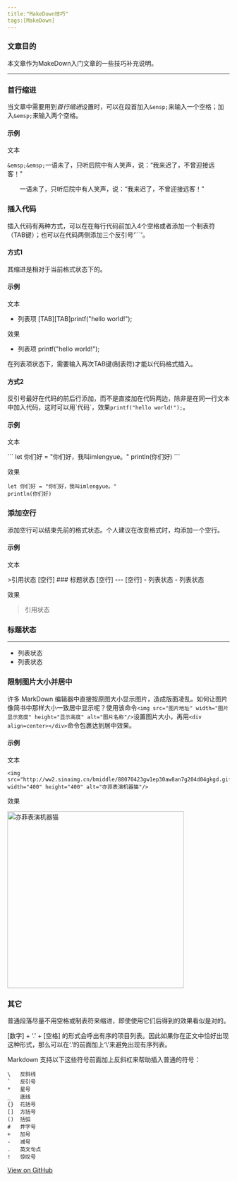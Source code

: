 ```yaml
---
title:"MakeDown技巧"
tags:[MakeDown]
---
```


### 文章目的

本文章作为MakeDown入门文章的一些技巧补充说明。

---

### 首行缩进

当文章中需要用到*首行缩进*设置时，可以在段首加入`&ensp;`来输入一个空格；加入`&emsp;`来输入两个空格。

#### 示例
文本

`&emsp;&emsp;`一语未了，只听后院中有人笑声，说：“我来迟了，不曾迎接远客！"

&emsp;&emsp;一语未了，只听后院中有人笑声，说：“我来迟了，不曾迎接远客！"

### 插入代码

插入代码有两种方式，可以在在每行代码前加入4个空格或者添加一个制表符（TAB键）；也可以在代码两侧添加三个反引号‘\`\`\`’。

#### 方式1

其缩进是相对于当前格式状态下的。

#### 示例

文本

+	列表项
\[TAB\]\[TAB\]printf("hello world!");

效果

+	列表项
		printf("hello world!");

在列表项状态下，需要输入两次TAB键(制表符)才能以代码格式插入。

#### 方式2

反引号最好在代码的前后行添加，而不是直接加在代码两边，除非是在同一行文本中加入代码，这时可以用\`代码\`，效果`printf("hello world!");`。

#### 示例

文本

\`\`\`
let 你们好 = "你们好，我叫imlengyue。"
println(你们好)
\`\`\`

效果

```
let 你们好 = "你们好，我叫imlengyue。"
println(你们好)
```
### 添加空行

添加空行可以结束先前的格式状态。个人建议在改变格式时，均添加一个空行。

#### 示例

文本

\>引用状态
\[空行\]
\#\#\# 标题状态
\[空行\]
\-\-\-
[空行]
\- 列表状态
\- 列表状态

效果

>引用状态

### 标题状态

---

- 列表状态
- 列表状态

### 限制图片大小并居中

许多 MarkDown 编辑器中直接按原图大小显示图片，造成版面凌乱。如何让图片像简书中那样大小一致居中显示呢？使用该命令`<img src="图片地址" width="图片显示宽度" height="显示高度" alt="图片名称"/>`设置图片大小，再用`<div align=center></div>`命令包裹达到居中效果。

#### 示例

文本

	<img src="http://ww2.sinaimg.cn/bmiddle/88070423gw1ep30aw8an7g204d04gkgd.gif" width="400" height="400" alt="亦菲表演机器猫"/>

效果

<img src="http://ww2.sinaimg.cn/bmiddle/88070423gw1ep30aw8an7g204d04gkgd.gif" width="400" height="400" alt="亦菲表演机器猫"/>

### 其它

普通段落尽量不用空格或制表符来缩进，即使使用它们后得到的效果看似是对的。

\[数字\] \+ ‘\.’ \+ \[空格\] 的形式会呼出有序的项目列表。因此如果你在正文中恰好出现这种形式，那么可以在‘\.’的前面加上‘\\’来避免出现有序列表。

Markdown 支持以下这些符号前面加上反斜杠来帮助插入普通的符号：

```
\   反斜线
`   反引号
*   星号
_   底线
{}  花括号
[]  方括号
()  括弧
#   井字号
+   加号
-   减号
.   英文句点
!   惊叹号
```



<a href="https://github.com/imlengyue/imlengyue.github.io" target="_blank" class="btn btn-success"><i class="fa fa-github fa-lg"></i> View on GitHub</a>


